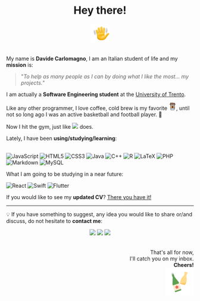 <div id="header" align="center" style="margin-bottom: 2rem">
  <h1>Hey there!</h1><img src="./images/waving_hand.gif" width="50px"/>
</div>
<div>
My name is <strong>Davide Carlomagno</strong>, I am an Italian student of life and my <strong>mission</strong> is:

> "<em>To help as many people as I can by doing what I like the most... my projects.</em>"

I am actually a <strong>Software Engineering student</strong> at the <a href="https://www.disi.unitn.it/">University of Trento</a>.

Like any other programmer, I love coffee, cold brew is my favorite <img src="./images/coffee-cup.png" width="20px" class="coffee-cup"/>, until not so long ago I was an active basketball and football player. :basketball:


Now I hit the gym, just like <a href="https://www.youtube.com/c/MattDAvella"><img src="https://img.shields.io/badge/Matt_D'Avella-%23FF0000.svg?style=flat&logo=YouTube"/></a> does.
<!-- The other things I enjoy are pictured in the banner at the top of this page. -->
</div>
<div>
Lately, I have been <strong>using/studying/learning</strong>:
</div>
<br>

![JavaScript](https://img.shields.io/badge/javascript-%23323330.svg?style=for-the-badge&logo=javascript&logoColor=%23F7DF1E)
![HTML5](https://img.shields.io/badge/html5-%23E34F26.svg?style=for-the-badge&logo=html5&logoColor=white)
![CSS3](https://img.shields.io/badge/css3-%231572B6.svg?style=for-the-badge&logo=css3&logoColor=white)
![Java](https://img.shields.io/badge/java-%23ED8B00.svg?style=for-the-badge&logo=java&logoColor=white)
![C++](https://img.shields.io/badge/c++-%2300599C.svg?style=for-the-badge&logo=c%2B%2B&logoColor=white)
![R](https://img.shields.io/badge/r-%23276DC3.svg?style=for-the-badge&logo=r&logoColor=white)
![LaTeX](https://img.shields.io/badge/latex-%23008080.svg?style=for-the-badge&logo=latex&logoColor=white)
![PHP](https://img.shields.io/badge/php-%23777BB4.svg?style=for-the-badge&logo=php&logoColor=white)
![Markdown](https://img.shields.io/badge/markdown-%23000000.svg?style=for-the-badge&logo=markdown&logoColor=white)
![MySQL](https://img.shields.io/badge/mysql-%2300f.svg?style=for-the-badge&logo=mysql&logoColor=white)

What I am going to be studying in a near future:

![React](https://img.shields.io/badge/react-%2320232a.svg?style=for-the-badge&logo=react&logoColor=%2361DAFB)
![Swift](https://img.shields.io/badge/swift-F54A2A?style=for-the-badge&logo=swift&logoColor=white)
![Flutter](https://img.shields.io/badge/Flutter-%2302569B.svg?style=for-the-badge&logo=Flutter&logoColor=white)

If you would like to see my <strong>updated CV</strong>? <a href="google.com">There you have it!</a>

---

💡 If you have something to suggest, any idea you would like to 
share or/and discuss, do not hesitate to <strong>contact me</strong>:

<div align="center">
    <a href="https://telegram.me/Dovday"><img src="https://img.shields.io/badge/Telegram-2CA5E0?style=for-the-badge&logo=telegram&logoColor=white)"/></a>
    <a href = "mailto: dvdcarlomagno@gmail.com?subject = Feedback&body = Hey there! I am contacting you because of your Github readme.md..."><img src="https://img.shields.io/badge/Gmail-D14836?style=for-the-badge&logo=gmail&logoColor=white"/></a>
    <a href="https://www.facebook.com/davide.carlomagno.14"><img src="https://img.shields.io/badge/Facebook-%231877F2.svg?style=for-the-badge&logo=Facebook&logoColor=white"></a>
<div>
<br>
<br>
<div align="right">
That's all for now, <br>
I'll catch you on my inbox. <br>
<strong>Cheers!</strong>
<br>
<img src="./images/sake_cheers.gif" width="75px"/>
</div>
